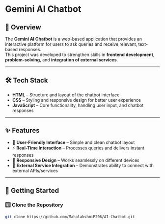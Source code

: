 # Gemini AI Chatbot  

## 📌 Overview  
The **Gemini AI Chatbot** is a web-based application that provides an interactive platform for users to ask queries and receive relevant, text-based responses.  
This project was developed to strengthen skills in **frontend development**, **problem-solving**, and **integration of external services**.  

---

## 🛠 Tech Stack  
- **HTML** – Structure and layout of the chatbot interface  
- **CSS** – Styling and responsive design for better user experience  
- **JavaScript** – Core functionality, handling user input, and chatbot responses  

---

## ✨ Features  
- 💬 **User-Friendly Interface** – Simple and clean chatbot layout  
- ⚡ **Real-Time Interaction** – Processes queries and delivers instant responses  
- 🎨 **Responsive Design** – Works seamlessly on different devices  
- 🔗 **External Service Integration** – Demonstrates ability to connect with external APIs/services  

---

## 🚀 Getting Started  

### 1️⃣ Clone the Repository  
```bash
git clone https://github.com/MahalakshmiP206/AI-Chatbot.git
